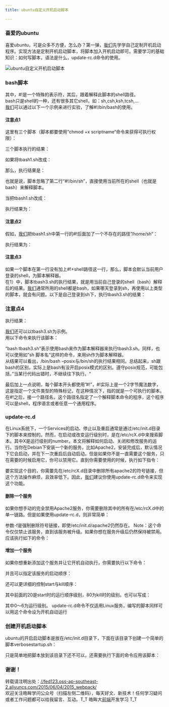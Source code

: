 ```yaml
---
title: ubuntu自定义开机启动脚本

---
```


### [][1]喜爱的ubuntu

喜爱ubuntu，可是众多不方便，怎么办？第一弹，[我们](https://www.w3cdoc.com)先学学自己定制开机启动程序。实现方法是定制开机启动脚本，将脚本加入开机启动即可。需要学习的基础知识：如何写脚本，语法是什么，update-rc.d命令的使用。  
 
![ubuntu自定义开机启动脚本][2]

### [][3]bash脚本

其中，#!是一个特殊的表示符，其后，跟着解释此脚本的shell路径。  
bash只是shell的一种，还有很多其它shell，如：sh,csh,ksh,tcsh,…  
[我们](https://www.w3cdoc.com)可以通过以下一个示例来进行实验，了解#!/bin/bash的使用。

#### [][4]注意点1

这里有三个脚本（脚本都要使用”chmod +x scriptname“命令来获得可执行权限）：

三个脚本执行的结果：

如果将tbash1.sh改成：

那么，执行结果是：

也就是说，脚本忽略了第二行“#!/bin/sh”，直接使用当前所在的shell（也就是bash）来解释脚本。

当把tbash1.sh改成：

执行结果为：

#### [][5]注意点2

假如，[我们](https://www.w3cdoc.com)把tbash1.sh中第一行的#!后面加了一个不存在的路径”/home/sh“：

执行结果为：

#### [][6]注意点3

如果一个脚本在第一行没有加上#!+shell路径这一行，那么，脚本会默认当前用户登录的shell，为脚本解释器。  
在1）中，脚本tbash3.sh的执行结果，就是用当前自己登录的shell（bash）解释后的结果。[我们](https://www.w3cdoc.com)通常所用的shell都是bash，如果哪天登录到sh，再使用以上类型的脚本，就会有问题。以下是自己登录到sh下，执行tbash3.sh的结果：

### [][7]注意点4

执行结果：

[我们](https://www.w3cdoc.com)还可以以tbash3.sh为示例。  
用以下命令来执行该脚本：

“bash tbash3.sh”表示使用bash来作为脚本解释器来执行tbash3.sh。同样，也可以使用如”sh 脚本名“这样的命令，来用sh作为脚本解释器。  
从结果可以看出，/bin/bash –posix与/bin/sh的执行结果相同。总结起来，sh跟bash的区别，实际上是bash有没开启posix模式的区别。遵守posix规范，可能包括，”当某行代码出错时，不继续往下执行。“

最后加上一点说明，每个脚本开头都使用”#!”，#!实际上是一个2字节魔法数字，这是指定一个文件类型的特殊标记，在这种情况下，指的就是一个可执行的脚本。在#!之后，接一个路径名，这个路径名指定了一个解释脚本命令的程序，这个程序可以是shell，程序语言或者任意一个通用程序。

### [][8]update-rc.d

在Linux系统下，一个Services的启动、停止以及重启通常是通过/etc/init.d目录下的脚本来控制的。然而，在启动或改变运行级别时，是在/etc/rcX.d中来搜索脚本。其中X是运行级别的number。本文将解释如何启动、关闭和修改服务的运行。当你在Debian下安装一个新的服务，比如Apache2，安装完成后，默认情况下它会启动，并在下一次重启后自动启动。但是如果你不是一直需要这个服务，只在需要的时候启用它，你可以禁用它。直到你需要使用的时候，执行如下指令：

要实现这个目的，你需要先在/etc/rcX.d目录中删除所有apache2的符号链接，但这个方法操作麻烦，且效率低下。因此，[我们](https://www.w3cdoc.com)建议你使用update-rc.d命令来实现这个功能。

#### [][9]删除一个服务

如果你想手动的完全禁用Apache2服务，你需要删除其中的所有在/etc/rcX.d中的单一链路。但是如果使用update-rc.d，则非常简单：

参数-f是强制删除符号链接，即使/etc/init.d/apache2仍然存在。 Note：这个命令仅仅禁止该服务，直到该服务被升级。如果你想在服务升级后仍然保持被禁用。应该执行如下的命令：

#### [][10]增加一个服务

如果你想重新添加这个服务并让它开机自动执行，你需要执行以下命令：

并且可以指定该服务的启动顺序：

还可以更详细的控制start与kill顺序：

其中前面的20是start时的运行顺序级别，80为kill时的级别。也可以写成：

其中0～6为运行级别。 update-rc.d命令不仅适用Linux服务，编写的脚本同样可以用这个命令设为开机自动运行

### [][11]创建开机启动脚本

ubuntu的开启启动脚本是放在/etc/init.d目录下，下面在该目录下创建一个简单的脚本verbosestartup.sh：

只是简单地把脚本放到该目录下还不可以，还需要执行下面的命令应用该脚本：

### [][12]谢谢！

转载请注明出处：<a href="//fed123.oss-ap-southeast-2.aliyuncs.com/2015/06/04/2015_webpack/" target="_blank" rel="external">//fed123.oss-ap-southeast-2.aliyuncs.com/2015/06/04/2015_webpack/</a>  
欢迎关注皓眸学问公众号（扫描左侧二维码），每天好文、新技术！任何学习疑问或者工作问题都可以给我留言、互动。T\_T 皓眸大[前端](https://www.w3cdoc.com)开发学习 T\_T

 [1]: //fed123.oss-ap-southeast-2.aliyuncs.com/2015/08/15/2015_ubuntu1/#喜爱的ubuntu "喜爱的ubuntu"
 [2]: //fed123.oss-ap-southeast-2.aliyuncs.com/wp-content/uploads/2017/08/ubuntu.jpg
 [3]: //fed123.oss-ap-southeast-2.aliyuncs.com/2015/08/15/2015_ubuntu1/#bash脚本 "bash脚本"
 [4]: //fed123.oss-ap-southeast-2.aliyuncs.com/2015/08/15/2015_ubuntu1/#注意点1 "注意点1"
 [5]: //fed123.oss-ap-southeast-2.aliyuncs.com/2015/08/15/2015_ubuntu1/#注意点2 "注意点2"
 [6]: //fed123.oss-ap-southeast-2.aliyuncs.com/2015/08/15/2015_ubuntu1/#注意点3 "注意点3"
 [7]: //fed123.oss-ap-southeast-2.aliyuncs.com/2015/08/15/2015_ubuntu1/#注意点4 "注意点4"
 [8]: //fed123.oss-ap-southeast-2.aliyuncs.com/2015/08/15/2015_ubuntu1/#update-rc-d "update-rc.d"
 [9]: //fed123.oss-ap-southeast-2.aliyuncs.com/2015/08/15/2015_ubuntu1/#删除一个服务 "删除一个服务"
 [10]: //fed123.oss-ap-southeast-2.aliyuncs.com/2015/08/15/2015_ubuntu1/#增加一个服务 "增加一个服务"
 [11]: //fed123.oss-ap-southeast-2.aliyuncs.com/2015/08/15/2015_ubuntu1/#创建开机启动脚本 "创建开机启动脚本"
 [12]: //fed123.oss-ap-southeast-2.aliyuncs.com/2015/08/15/2015_ubuntu1/#谢谢！ "谢谢！"
